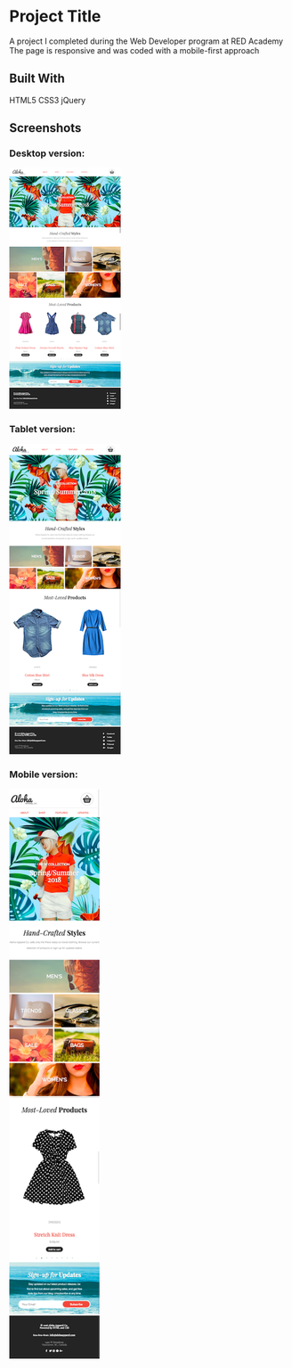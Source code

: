 # Project Title

A project I completed during the Web Developer program at RED Academy
The page is responsive and was coded with a mobile-first approach

## Built With

HTML5
CSS3
jQuery

## Screenshots

### Desktop version:

![alt text](images/screenshots/desktop.png)

### Tablet version:

![alt text](images/screenshots/tablet.png)

### Mobile version:

![alt text](images/screenshots/mobile.png)
